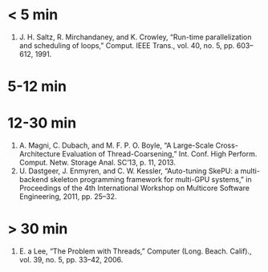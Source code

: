 # < 5 min

1. J. H. Saltz, R. Mirchandaney, and K. Crowley, “Run-time
   parallelization and scheduling of loops,” Comput. IEEE Trans.,
   vol. 40, no. 5, pp. 603–612, 1991.

# 5-12 min

# 12-30 min

1. A. Magni, C. Dubach, and M. F. P. O. Boyle, “A Large-Scale
   Cross-Architecture Evaluation of Thread-Coarsening,”
   Int. Conf. High Perform. Comput. Netw. Storage Anal. SC’13,
   p. 11, 2013.
1. U. Dastgeer, J. Enmyren, and C. W. Kessler, “Auto-tuning SkePU: a
   multi-backend skeleton programming framework for multi-GPU
   systems,” in Proceedings of the 4th International Workshop on
   Multicore Software Engineering, 2011, pp. 25–32.

# > 30 min

1. E. a Lee, “The Problem with Threads,” Computer
   (Long. Beach. Calif)., vol. 39, no. 5, pp. 33–42, 2006.
